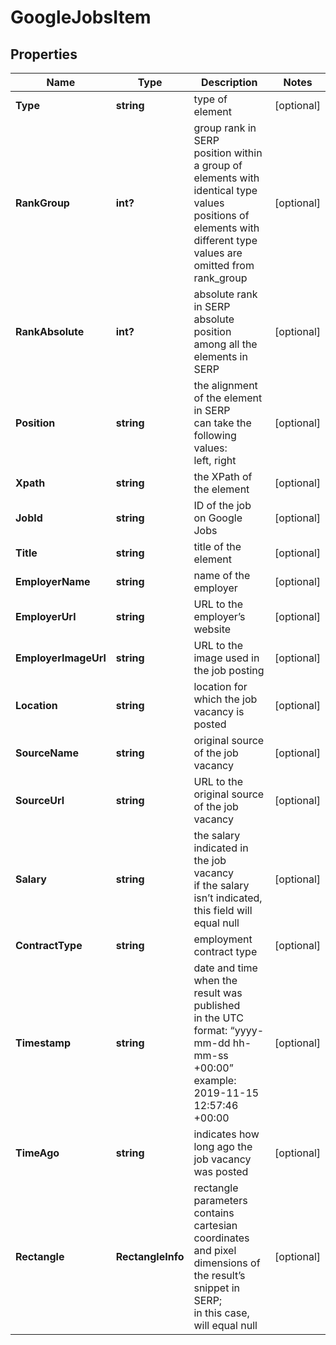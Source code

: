 # GoogleJobsItem


## Properties

| Name | Type | Description | Notes |
|------------ | ------------- | ------------- | -------------|
**Type** | **string** | type of element |[optional]|
**RankGroup** | **int?** | group rank in SERP<br>position within a group of elements with identical type values<br>positions of elements with different type values are omitted from rank_group |[optional]|
**RankAbsolute** | **int?** | absolute rank in SERP<br>absolute position among all the elements in SERP |[optional]|
**Position** | **string** | the alignment of the element in SERP<br>can take the following values:<br>left, right |[optional]|
**Xpath** | **string** | the XPath of the element |[optional]|
**JobId** | **string** | ID of the job on Google Jobs |[optional]|
**Title** | **string** | title of the element |[optional]|
**EmployerName** | **string** | name of the employer |[optional]|
**EmployerUrl** | **string** | URL to the employer’s website |[optional]|
**EmployerImageUrl** | **string** | URL to the image used in the job posting |[optional]|
**Location** | **string** | location for which the job vacancy is posted |[optional]|
**SourceName** | **string** | original source of the job vacancy |[optional]|
**SourceUrl** | **string** | URL to the original source of the job vacancy |[optional]|
**Salary** | **string** | the salary indicated in the job vacancy<br>if the salary isn’t indicated, this field will equal null |[optional]|
**ContractType** | **string** | employment contract type |[optional]|
**Timestamp** | **string** | date and time when the result was published<br>in the UTC format: “yyyy-mm-dd hh-mm-ss +00:00”<br>example:<br>2019-11-15 12:57:46 +00:00 |[optional]|
**TimeAgo** | **string** | indicates how long ago the job vacancy was posted |[optional]|
**Rectangle** | **RectangleInfo** | rectangle parameters<br>contains cartesian coordinates and pixel dimensions of the result’s snippet in SERP;<br>in this case, will equal null |[optional]|